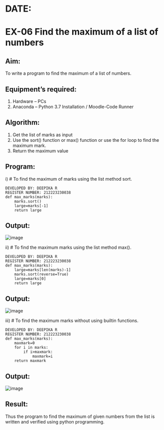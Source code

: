 # DATE: 
# EX-06 Find the maximum of a list of numbers
## Aim:
To write a program to find the maximum of a list of numbers.
## Equipment’s required:
1.	Hardware – PCs
2.	Anaconda – Python 3.7 Installation / Moodle-Code Runner
## Algorithm:
1.	Get the list of marks as input
2.	Use the sort() function or max() function or use the for loop to find the maximum mark.
3.	Return the maximum value
## Program:

i)	# To find the maximum of marks using the list method sort.
```
DEVELOPED BY: DEEPIKA R
REGISTER NUMBER: 212223230038
def max_marks(marks):
    marks.sort()
    large=marks[-1]
    return large
```
## Output:
![image](https://github.com/user-attachments/assets/0e81fba4-7a20-44ea-a2e1-af73ca17c1aa)

ii)	# To find the maximum marks using the list method max().
```
DEVELOPED BY: DEEPIKA R
REGISTER NUMBER: 212223230038
def max_marks(marks):
    large=marks[len(marks)-1]
    marks.sort(reverse=True)
    large=marks[0]
    return large
```
## Output:
![image](https://github.com/user-attachments/assets/51da0c5e-9002-42b7-b3bc-30196a289756)

iii) # To find the maximum marks without using builtin functions.
```
DEVELOPED BY: DEEPIKA R
REGISTER NUMBER: 212223230038
def max_marks(marks):
    maxmark=0
    for i in marks:
        if i>maxmark:
            maxmark=i
    return maxmark
```
## Output:
![image](https://github.com/user-attachments/assets/3257f6d9-39f3-4cf4-b583-7eab11d391c7)

## Result:
Thus the program to find the maximum of given numbers from the list is written and verified using python programming.
